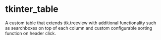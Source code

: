 # tkinter_table
A custom table that extends ttk.treeview with additional functionality
such as searchboxes on top of each column and custom configurable sorting function on header click.

